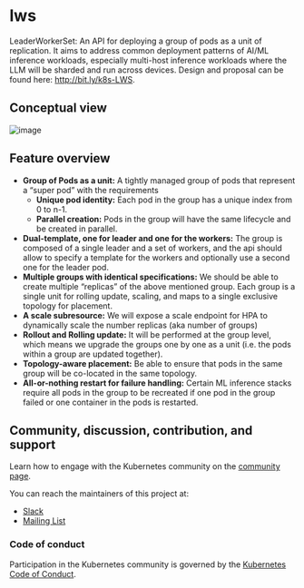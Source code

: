 # lws

LeaderWorkerSet: An API for deploying a group of pods as a unit of replication. It aims to address common deployment patterns of AI/ML inference workloads, especially multi-host inference workloads where the LLM will be sharded and run across devices. 
Design and proposal can be found here: http://bit.ly/k8s-LWS.

## Conceptual view

![image](https://github.com/kubernetes-sigs/lws/assets/9022859/afe68191-609c-4b34-b992-107838002e0a)

## Feature overview

- **Group of Pods as a unit:** A tightly managed group of pods that represent a “super pod” with the requirements
  - **Unique pod identity:** Each pod in the group has a unique index from 0 to n-1.
  - **Parallel creation:** Pods in the group will have the same lifecycle and be created in parallel.
- **Dual-template, one for leader and one for the workers:** The group is composed of a single leader and a set of workers, and the api should allow to specify a template for the workers and optionally use a second one for the leader pod.
- **Multiple groups with identical specifications:** We should be able to create multiple “replicas” of the above mentioned group. Each group is a single unit for rolling update, scaling, and maps to a single exclusive topology for placement. 
- **A scale subresource:** We will expose a scale endpoint for HPA to dynamically scale the number replicas (aka number of groups)
- **Rollout and Rolling update:** It will be performed at the group level, which means we upgrade the groups one by one as a unit (i.e. the pods within a group are updated together).
- **Topology-aware placement:** Be able to ensure that pods in the same group will be co-located in the same topology.
- **All-or-nothing restart for failure handling:** Certain ML inference stacks require all pods in the group to be recreated if one pod in the group failed or one container in the pods is restarted.

## Community, discussion, contribution, and support

Learn how to engage with the Kubernetes community on the [community page](http://kubernetes.io/community/).

You can reach the maintainers of this project at:

- [Slack](https://kubernetes.slack.com/messages/sig-apps)
- [Mailing List](https://groups.google.com/g/kubernetes-sig-apps)

### Code of conduct

Participation in the Kubernetes community is governed by the [Kubernetes Code of Conduct](code-of-conduct.md).

[owners]: https://git.k8s.io/community/contributors/guide/owners.md
[Creative Commons 4.0]: https://git.k8s.io/website/LICENSE
